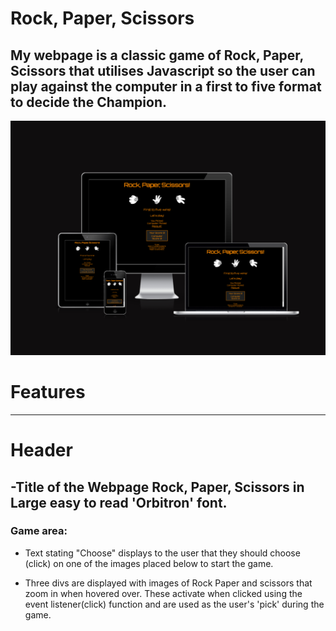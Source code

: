 # Rock, Paper, Scissors

My webpage is a classic game of Rock, Paper, Scissors that utilises Javascript so the user can play against the computer in a first to five format to decide the Champion. 
---


![Am I responsive page screenshot](assets/images/am-i-responsive-screenshot.png)



# Features
---
# Header

-Title of the Webpage Rock, Paper, Scissors in Large easy to read 'Orbitron' font.
---
### Game area:
- Text stating "Choose" displays to the user that they should choose (click) on one of the images placed below to start the game.

- Three divs are displayed with images of Rock Paper and scissors that zoom in when hovered over. These activate when clicked using the event listener(click) function and are used as the user's 'pick' during the game.

###


